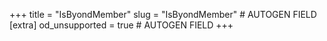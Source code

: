 +++
title = "IsByondMember"
slug = "IsByondMember" # AUTOGEN FIELD
[extra]
od_unsupported = true # AUTOGEN FIELD
+++